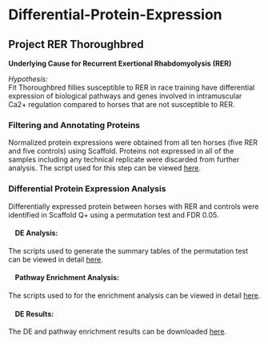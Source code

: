 
# Differential-Protein-Expression
## Project RER Thoroughbred

**Underlying Cause for Recurrent Exertional Rhabdomyolysis (RER)**

*Hypothesis:*  
Fit Thoroughbred fillies susceptible to RER in race training have differential expression of biological pathways and genes involved in intramuscular Ca2+ regulation compared to horses that are not susceptible to RER. 

### Filtering and Annotating Proteins
Normalized protein expressions were obtained from all ten horses (five RER and five controls) using Scaffold. Proteins not expressed in all of the samples including any technical replicate were discarded from further analysis. The script used for this step can be viewed [here](https://htmlpreview.github.io/?https://github.com/NMDL-MSU/Differential-Protein-Expression/blob/master/RER_Thoroughbred/Annotate_Proteins/AnnotateProteins.html).

### Differential Protein Expression Analysis
Differentially expressed protein between horses with RER and controls were identified in Scaffold Q+ using a permutation test and FDR 0.05.

#### &nbsp;&nbsp;&nbsp;&nbsp;DE Analysis:
The scripts used to generate the summary tables of the permutation test can be viewed in detail [here](https://htmlpreview.github.io/?https://github.com/NMDL-MSU/Differential-Protein-Expression/blob/master/RER_Thoroughbred/Permutation_Test/Summary_Results.html).


#### &nbsp;&nbsp;&nbsp;&nbsp;Pathway Enrichment Analysis:
The scripts used to for the enrichment analysis can be viewed in detail [here](https://htmlpreview.github.io/?https://github.com/NMDL-MSU/Differential-Protein-Expression/blob/master/RER_Thoroughbred/Enrichment/RER_Thoroughbred.html).

#### &nbsp;&nbsp;&nbsp;&nbsp;DE Results:
The DE and pathway enrichment results can be downloaded [here](https://github.com/NMDL-MSU/Differential-Protein-Expression/blob/master/RER_Thoroughbred/Permutation_Test/Summary_Results_RER_Thoroughbred.xlsx?raw=true).
